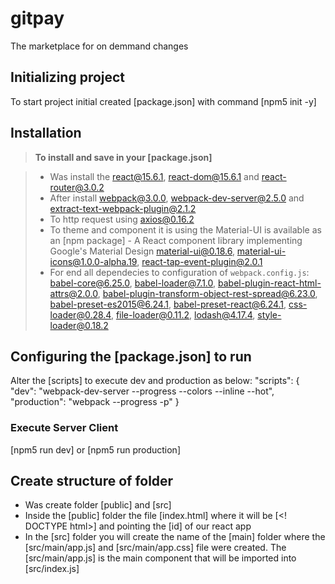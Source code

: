 # gitpay
The marketplace for on demmand changes

## Initializing project

To start project initial created [package.json] with command [npm5 init -y]

## Installation

> **To install and save in your [package.json]**

> - Was install the react@15.6.1, react-dom@15.6.1 and react-router@3.0.2
> - After install webpack@3.0.0, webpack-dev-server@2.5.0 and extract-text-webpack-plugin@2.1.2
> - To http request using axios@0.16.2
> - To theme and component it is using the Material-UI is available as an [npm package] - A React component library implementing Google's Material Design
>  material-ui@0.18.6, material-ui-icons@1.0.0-alpha.19, react-tap-event-plugin@2.0.1
> - For end all dependecies to configuration of `webpack.config.js`:
>  babel-core@6.25.0, babel-loader@7.1.0, babel-plugin-react-html-attrs@2.0.0,
>  babel-plugin-transform-object-rest-spread@6.23.0, babel-preset-es2015@6.24.1,
>  babel-preset-react@6.24.1, css-loader@0.28.4, file-loader@0.11.2,
>  lodash@4.17.4, style-loader@0.18.2

## Configuring the [package.json] to run

Alter the [scripts] to execute dev and production as below:
  "scripts": {
    "dev": "webpack-dev-server --progress --colors --inline --hot",
    "production": "webpack --progress -p"
  }
### Execute Server Client

[npm5 run dev] or [npm5 run production]

## Create structure of folder

- Was create folder [public] and [src]
- Inside the [public] folder the file [index.html] where it will be [<! DOCTYPE html>] and pointing the [id] of our react app
- In the [src] folder you will create the name of the [main] folder where the [src/main/app.js] and [src/main/app.css] file were created. The [src/main/app.js] is the main component that will be imported into [src/index.js]
